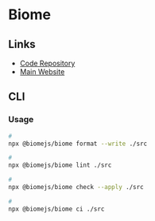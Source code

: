 # Biome

<!--
https://github.com/HazelHook/Hazel/blob/main/biome.json
-->

## Links

- [Code Repository](https://github.com/biomejs/biome)
- [Main Website](https://biomejs.dev)

## CLI

### Usage

```sh
#
npx @biomejs/biome format --write ./src

#
npx @biomejs/biome lint ./src

#
npx @biomejs/biome check --apply ./src

#
npx @biomejs/biome ci ./src
```
